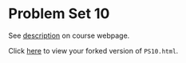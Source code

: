 # Problem Set 10

See [description](https://rudeboybert.github.io/STAT495/#problem_set_10) on course webpage.

Click [here](http://htmlpreview.github.io/?https://github.com/AnthonyRentsch/PS10/blob/master/PS10.html) to view your forked version of `PS10.html`.
